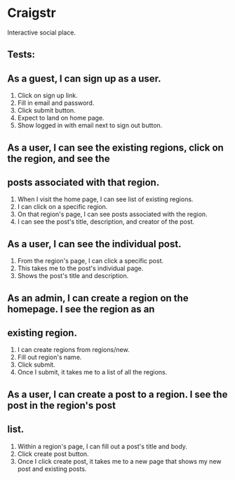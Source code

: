 # Craigstr

Interactive social place.

## Tests:

## As a guest, I can sign up as a user.

1. Click on sign up link.
2. Fill in email and password.
3. Click submit button.
4. Expect to land on home page.
5. Show logged in with email next to sign out button.

## As a user, I can see the existing regions, click on the region, and see the
## posts associated with that region.

1. When I visit the home page, I can see list of existing regions.
2. I can click on a specific region.
3. On that region's page, I can see posts associated with the region.
4. I can see the post's title, description, and creator of the post.

## As a user, I can see the individual post.

1. From the region's page, I can click a specific post.
2. This takes me to the post's individual page.
3. Shows the post's title and description.

## As an admin, I can create a region on the homepage. I see the region as an
## existing region.

1. I can create regions from regions/new.
2. Fill out region's name.
3. Click submit.
4. Once I submit, it takes me to a list of all the regions.

## As a user, I can create a post to a region. I see the post in the region's post
## list.

1. Within a region's page, I can fill out a post's title and body.
2. Click create post button.
3. Once I click create post, it takes me to a new page that shows my new post
and existing posts.
